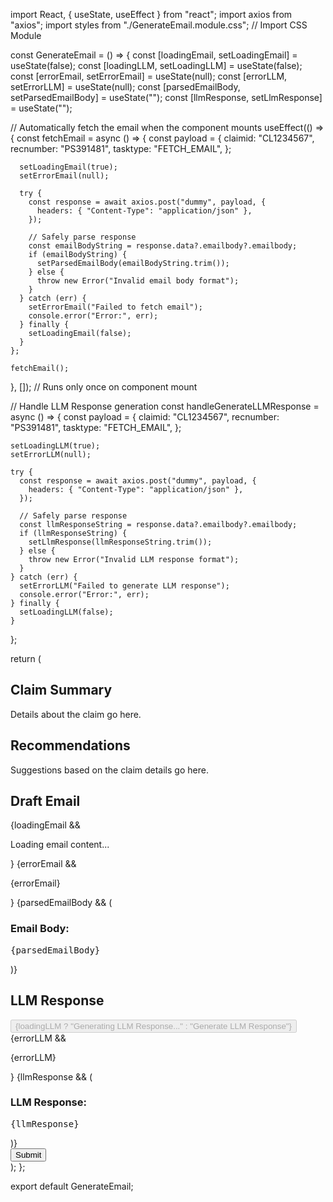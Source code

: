 import React, { useState, useEffect } from "react";
import axios from "axios";
import styles from "./GenerateEmail.module.css"; // Import CSS Module

const GenerateEmail = () => {
  const [loadingEmail, setLoadingEmail] = useState(false);
  const [loadingLLM, setLoadingLLM] = useState(false);
  const [errorEmail, setErrorEmail] = useState(null);
  const [errorLLM, setErrorLLM] = useState(null);
  const [parsedEmailBody, setParsedEmailBody] = useState("");
  const [llmResponse, setLlmResponse] = useState("");

  // Automatically fetch the email when the component mounts
  useEffect(() => {
    const fetchEmail = async () => {
      const payload = {
        claimid: "CL1234567",
        recnumber: "PS391481",
        tasktype: "FETCH_EMAIL",
      };

      setLoadingEmail(true);
      setErrorEmail(null);

      try {
        const response = await axios.post("dummy", payload, {
          headers: { "Content-Type": "application/json" },
        });

        // Safely parse response
        const emailBodyString = response.data?.emailbody?.emailbody;
        if (emailBodyString) {
          setParsedEmailBody(emailBodyString.trim());
        } else {
          throw new Error("Invalid email body format");
        }
      } catch (err) {
        setErrorEmail("Failed to fetch email");
        console.error("Error:", err);
      } finally {
        setLoadingEmail(false);
      }
    };

    fetchEmail();
  }, []); // Runs only once on component mount

  // Handle LLM Response generation
  const handleGenerateLLMResponse = async () => {
    const payload = {
      claimid: "CL1234567",
      recnumber: "PS391481",
      tasktype: "FETCH_EMAIL",
    };

    setLoadingLLM(true);
    setErrorLLM(null);

    try {
      const response = await axios.post("dummy", payload, {
        headers: { "Content-Type": "application/json" },
      });

      // Safely parse response
      const llmResponseString = response.data?.emailbody?.emailbody;
      if (llmResponseString) {
        setLlmResponse(llmResponseString.trim());
      } else {
        throw new Error("Invalid LLM response format");
      }
    } catch (err) {
      setErrorLLM("Failed to generate LLM response");
      console.error("Error:", err);
    } finally {
      setLoadingLLM(false);
    }
  };

  return (
    <div className={styles.container}>
      <div className={styles.leftSection}>
        <div className={styles.sectionWindow}>
          <h2>Claim Summary</h2>
          <p>Details about the claim go here.</p>
        </div>
        <div className={styles.sectionWindow}>
          <h2>Recommendations</h2>
          <p>Suggestions based on the claim details go here.</p>
        </div>
      </div>
      <div className={styles.rightSection}>
        <div className={styles.sectionWindow}>
          <h2>Draft Email</h2>
          {loadingEmail && <p>Loading email content...</p>}
          {errorEmail && <p className={styles.errorText}>{errorEmail}</p>}
          {parsedEmailBody && (
            <div className={styles.emailPreview}>
              <h3>Email Body:</h3>
              <pre className={styles.emailContent}>{parsedEmailBody}</pre>
            </div>
          )}
        </div>
        <div className={styles.sectionWindow}>
          <h2>LLM Response</h2>
          <button
            className={styles.generateButton}
            onClick={handleGenerateLLMResponse}
            disabled={loadingLLM}
          >
            {loadingLLM ? "Generating LLM Response..." : "Generate LLM Response"}
          </button>
          {errorLLM && <p className={styles.errorText}>{errorLLM}</p>}
          {llmResponse && (
            <div className={styles.emailPreview}>
              <h3>LLM Response:</h3>
              <pre className={styles.emailContent}>{llmResponse}</pre>
            </div>
          )}
        </div>
        <button className={styles.submitButton}>Submit</button>
      </div>
    </div>
  );
};

export default GenerateEmail;
